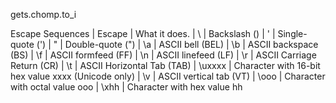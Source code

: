 gets.chomp.to_i 

Escape Sequences
| Escape | What it does.
| \\	| Backslash ()
| \'	| Single-quote (')
| \"	| Double-quote (")
| \a	| ASCII bell (BEL)
| \b	| ASCII backspace (BS)
| \f	| ASCII formfeed (FF)
| \n	| ASCII linefeed (LF)
| \r	| ASCII Carriage Return (CR)
| \t	| ASCII Horizontal Tab (TAB)
| \uxxxx	| Character with 16-bit hex value xxxx (Unicode only)
| \v	| ASCII vertical tab (VT)
| \ooo	| Character with octal value ooo
| \xhh	| Character with hex value hh
